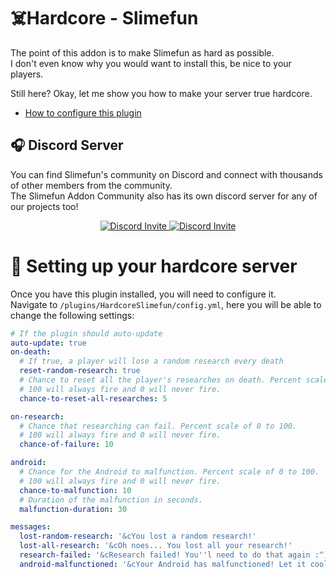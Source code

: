 # :skull_and_crossbones:Hardcore - Slimefun

The point of this addon is to make Slimefun as hard as possible.<br>
I don't even know why you would want to install this, be nice to your players.


Still here? Okay, let me show you how to make your server true hardcore.
* [How to configure this plugin](#wrench-setting-up-your-hardcore-server)

## :headphones: Discord Server
You can find Slimefun's community on Discord and connect with thousands of other members from the community.<br>
The Slimefun Addon Community also has its own discord server for any of our projects too!

<p align="center">
  <a href="https://discord.gg/slimefun">
    <img src="https://discordapp.com/api/guilds/565557184348422174/widget.png?style=banner2" alt="Discord Invite"/>
  </a>
  <a href="https://discord.gg/SqD3gg5SAU">
    <img src="https://discordapp.com/api/guilds/809178621424041997/widget.png?style=banner2" alt="Discord Invite"/>
  </a>
</p>

# :wrench: Setting up your hardcore server
Once you have this plugin installed, you will need to configure it.<br>
Navigate to `/plugins/HardcoreSlimefun/config.yml`, here you will be able to change the following settings:

```yaml
# If the plugin should auto-update
auto-update: true
on-death:
  # If true, a player will lose a random research every death
  reset-random-research: true
  # Chance to reset all the player's researches on death. Percent scale of 0 to 100.
  # 100 will always fire and 0 will never fire.
  chance-to-reset-all-researches: 5

on-research:
  # Chance that researching can fail. Percent scale of 0 to 100.
  # 100 will always fire and 0 will never fire.
  chance-of-failure: 10

android:
  # Chance for the Android to malfunction. Percent scale of 0 to 100.
  # 100 will always fire and 0 will never fire.
  chance-to-malfunction: 10
  # Duration of the malfunction in seconds.
  malfunction-duration: 30

messages:
  lost-random-research: '&cYou lost a random research!'
  lost-all-research: '&cOh noes... You lost all your research!'
  research-failed: '&cResearch failed! You''l need to do that again :^)'
  android-malfunctioned: '&cYour Android has malfunctioned! Let it cool down and start it again'
```